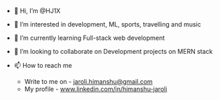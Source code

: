 - 👋 Hi, I’m @HJ1X
- 👀 I’m interested in development, ML, sports, travelling and music
- 🌱 I’m currently learning Full-stack web development
- 💞️ I’m looking to collaborate on Development projects on MERN stack
- 📫 How to reach me 

     - Write to me on - jaroli.himanshu@gmail.com
     - My profile - www.linkedin.com/in/himanshu-jaroli

<!---
HJ1X/HJ1X is a ✨ special ✨ repository because its `README.md` (this file) appears on your GitHub profile.
You can click the Preview link to take a look at your changes.
--->
